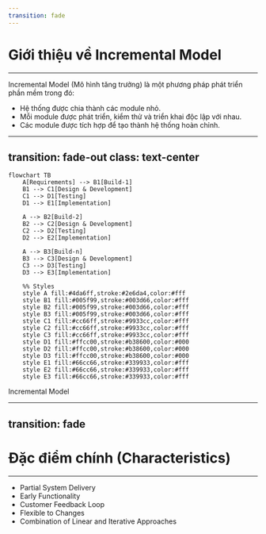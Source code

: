 ```yaml
---
transition: fade
---
```


# Giới thiệu về Incremental Model

<hr>
<div class='mt-5'>
    <span v-click class='text-4xl leading-[1.5]'>
        <span class='font-bold'>Incremental Model</span> (Mô hình tăng trưởng) là một phương pháp phát triển phần mềm trong đó:
    </span>
    <div></div>
    <ul class='text-3xl'>
        <li v-click>
            Hệ thống được chia thành các <span class='text-red-600 font-bold'>module</span> nhỏ.
        </li>
        <li v-click>
            Mỗi module được phát triển, kiểm thử và <span class='text-red-600 font-bold'>triển khai độc lập</span> với nhau.
        </li>
        <li v-click>
            Các module được tích hợp để tạo thành <span class='text-red-600 font-bold'>hệ thống hoàn chỉnh</span>.
        </li>
    </ul>
</div>

---
transition: fade-out
class: text-center
---

```mermaid
flowchart TB
    A[Requirements] --> B1[Build-1]
    B1 --> C1[Design & Development]
    C1 --> D1[Testing]
    D1 --> E1[Implementation]

    A --> B2[Build-2]
    B2 --> C2[Design & Development]
    C2 --> D2[Testing]
    D2 --> E2[Implementation]

    A --> B3[Build-n]
    B3 --> C3[Design & Development]
    C3 --> D3[Testing]
    D3 --> E3[Implementation]

    %% Styles
    style A fill:#4da6ff,stroke:#2e6da4,color:#fff
    style B1 fill:#005f99,stroke:#003d66,color:#fff
    style B2 fill:#005f99,stroke:#003d66,color:#fff
    style B3 fill:#005f99,stroke:#003d66,color:#fff
    style C1 fill:#cc66ff,stroke:#9933cc,color:#fff
    style C2 fill:#cc66ff,stroke:#9933cc,color:#fff
    style C3 fill:#cc66ff,stroke:#9933cc,color:#fff
    style D1 fill:#ffcc00,stroke:#b38600,color:#000
    style D2 fill:#ffcc00,stroke:#b38600,color:#000
    style D3 fill:#ffcc00,stroke:#b38600,color:#000
    style E1 fill:#66cc66,stroke:#339933,color:#fff
    style E2 fill:#66cc66,stroke:#339933,color:#fff
    style E3 fill:#66cc66,stroke:#339933,color:#fff
```

<div class='font-bold text-xl mt--2'>
    Incremental Model
</div>

---
transition: fade
---

<!--
Partial System Delivery: The system is developed and delivered in small, manageable pieces. Each part adds new features to the previous version.
Early Functionality: Basic functionality is available early in the project. This allows users to start using and testing the system quickly.
Customer Feedback Loop: Feedback is collected after each part is delivered. This helps improve the next version of the system.
Flexible to Changes: Changes or new features can be added between increments. This makes the model flexible to evolving needs.
Combination of Linear and Iterative Approaches: Combines the structured approach of Waterfall with flexibility. Supports both planning and ongoing improvements.
-->

# **Đặc điểm chính (Characteristics)**

<hr>
<ul class='text-3xl mt-10'>
    <li>
        Partial System Delivery
    </li>
    <li>
        Early Functionality
    </li>
    <li>
        Customer Feedback Loop
    </li>
    <li>
        Flexible to Changes
    </li>
    <li>
        Combination of Linear and Iterative Approaches
    </li>
</ul>
